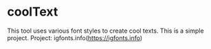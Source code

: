 coolText
========

This tool uses various font styles to create cool texts. This is a simple project. 
Project: igfonts.info(https://igfonts.info)
